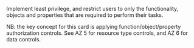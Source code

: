 Implement least privilege, and restrict users to only the functionality, objects and properties that are required to perform their tasks.

NB: the key concept for this card is applying function/object/property authorization controls. See AZ 5 for resource type controls, and AZ 6 for data controls.
